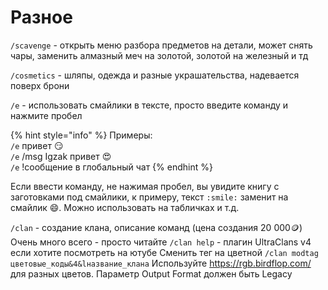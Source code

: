 # Разное

`/scavenge` - открыть меню разбора предметов на детали, может снять чары, заменить алмазный меч на золотой, золотой на железный и тд&#x20;

`/cosmetics` - шляпы, одежда и разные украшательства, надевается поверх брони&#x20;

`/e` - использовать смайлики в тексте, просто введите команду и нажмите пробел&#x20;

{% hint style="info" %}
Примеры: \
`/e` привет :smirk: \
`/e` /msg Igzak привет 😍 \
`/e` !сообщение в глобальный чат
{% endhint %}

Если ввести команду, не нажимая пробел, вы увидите книгу с заготовками под смайлики, к примеру, текст `:smile:` заменит на смайлик 😄. Можно использовать на табличках и т.д.

`/clan` - создание клана, описание команд (цена создания 20 000:coin:) Очень много всего - просто читайте `/clan help` - плагин UltraClans v4 если хотите посмотреть на ютубе Сменить тег на цветной `/clan modtag цветовые_коды&4&lназвание_клана` Используйте https://rgb.birdflop.com/ для разных цветов. Параметр Output Format должен быть Legacy
